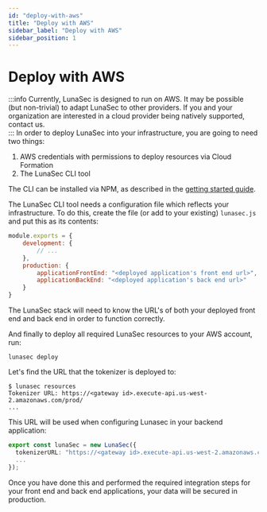 ```yaml
---
id: "deploy-with-aws"
title: "Deploy with AWS"
sidebar_label: "Deploy with AWS"
sidebar_position: 1
---
```

<!--
  ~ Copyright by LunaSec (owned by Refinery Labs, Inc)
  ~
  ~ Licensed under the Creative Commons Attribution-ShareAlike 4.0 International
  ~ (the "License"); you may not use this file except in compliance with the
  ~ License. You may obtain a copy of the License at
  ~
  ~ https://creativecommons.org/licenses/by-sa/4.0/legalcode
  ~
  ~ See the License for the specific language governing permissions and
  ~ limitations under the License.
  ~
-->
# Deploy with AWS
:::info
Currently, LunaSec is designed to run on AWS. It may be possible (but non-trivial) to adapt LunaSec to other providers.
If you and your organization are interested in a cloud provider being natively supported, contact us.  
:::
In order to deploy LunaSec into your infrastructure, you are going to need two things:

1. AWS credentials with permissions to deploy resources via Cloud Formation
2. The LunaSec CLI tool

The CLI can be installed via NPM, as described in the [getting started guide](/pages/getting-started/dedicated-tokenizer/introduction/#cli). 

The LunaSec CLI tool needs a configuration file which reflects your infrastructure. To do this, create the file (or add to your existing) `lunasec.js`
and put this as its contents:
```js
module.exports = {
    development: {
        // ...
    },
    production: {
        applicationFrontEnd: "<deployed application's front end url>",
        applicationBackEnd: "<deployed application's back end url>"
    }
}
```

The LunaSec stack will need to know the URL's of both your deployed front end and back end in order to function correctly.

And finally to deploy all required LunaSec resources to your AWS account, run:
```shell
lunasec deploy
```

Let's find the URL that the tokenizer is deployed to:
```shell
$ lunasec resources
Tokenizer URL: https://<gateway id>.execute-api.us-west-2.amazonaws.com/prod/
...
```

This URL will be used when configuring Lunasec in your backend application:

```typescript
export const lunaSec = new LunaSec({
  tokenizerURL: "https://<gateway id>.execute-api.us-west-2.amazonaws.com/prod/",
  ...
});
```

Once you have done this and performed the required integration steps for your front end and back end applications, your data will be secured in production.